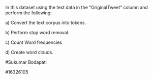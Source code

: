 

In this dataset using the text data in the “OriginalTweet” column and perform the following:

a) Convert the text corpus into tokens.

b) Perform stop word removal.

c) Count Word frequencies

d) Create word clouds.

#Sukumar Bodapati

#16326105
